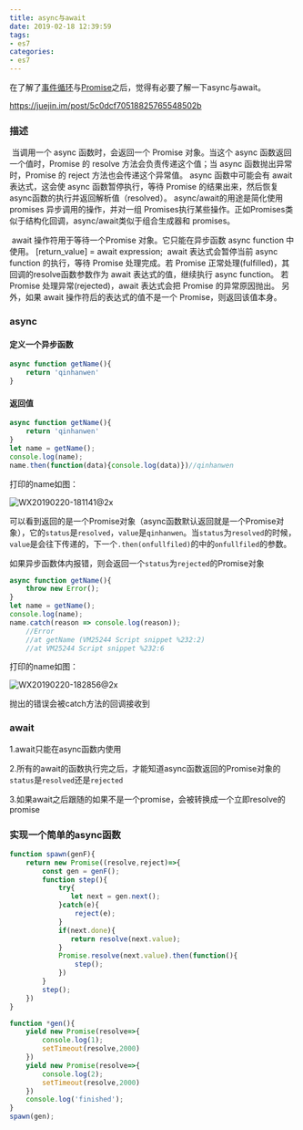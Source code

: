 ```yaml
---
title: async与await
date: 2019-02-18 12:39:59
tags: 
- es7
categories: 
- es7
---
```


在了解了[事件循环](https://qinhanwen.github.io/2018/12/20/%E5%88%9D%E8%AF%86macrotask%E5%92%8Cmicrotask/)与[Promise](https://qinhanwen.github.io/2018/11/12/Promise%E5%AD%A6%E4%B9%A0%E7%AC%94%E8%AE%B0/)之后，觉得有必要了解一下async与await。

https://juejin.im/post/5c0dcf70518825765548502b

### 描述

​	当调用一个 async 函数时，会返回一个 Promise 对象。当这个 async 函数返回一个值时，Promise 的 resolve 方法会负责传递这个值；当 async 函数抛出异常时，Promise 的 reject 方法也会传递这个异常值。
async 函数中可能会有 await 表达式，这会使 async 函数暂停执行，等待 Promise  的结果出来，然后恢复async函数的执行并返回解析值（resolved）。
​	async/await的用途是简化使用 promises 异步调用的操作，并对一组 Promises执行某些操作。正如Promises类似于结构化回调，async/await类似于组合生成器和 promises。

​	await  操作符用于等待一个Promise 对象。它只能在异步函数 async function 中使用。
[return_value] = await expression;
​	await 表达式会暂停当前 async function 的执行，等待 Promise 处理完成。若 Promise 正常处理(fulfilled)，其回调的resolve函数参数作为 await 表达式的值，继续执行 async function。
若 Promise 处理异常(rejected)，await 表达式会把 Promise 的异常原因抛出。
另外，如果 await 操作符后的表达式的值不是一个 Promise，则返回该值本身。



### async

#### 定义一个异步函数

```javascript
async function getName(){
    return 'qinhanwen'
}
```



#### 返回值

```javascript
async function getName(){
    return 'qinhanwen'
}
let name = getName();
console.log(name);
name.then(function(data){console.log(data)})//qinhanwen
```

打印的name如图：

![WX20190220-181141@2x](http://114.55.30.96/WX20190220-181141@2x.png)

可以看到返回的是一个Promise对象（async函数默认返回就是一个Promise对象），它的`status`是`resolved`，`value`是`qinhanwen`。当`status`为`resolved`的时候，`value`是会往下传递的，下一个`.then(onfullfiled)`的中的`onfullfiled`的参数。



如果异步函数体内报错，则会返回一个`status`为`rejected`的Promise对象

```javascript
async function getName(){
   	throw new Error();
}
let name = getName();
console.log(name);
name.catch(reason => console.log(reason));
	//Error
    //at getName (VM25244 Script snippet %232:2)
	//at VM25244 Script snippet %232:6
```

打印的name如图：

![WX20190220-182856@2x](http://114.55.30.96/WX20190220-182856@2x.png)

抛出的错误会被catch方法的回调接收到



### await

1.await只能在async函数内使用

2.所有的await的函数执行完之后，才能知道async函数返回的Promise对象的`status`是`resolved`还是`rejected`

3.如果await之后跟随的如果不是一个promise，会被转换成一个立即resolve的promise



### 实现一个简单的async函数

```javascript
function spawn(genF){
    return new Promise((resolve,reject)=>{
        const gen = genF();
        function step(){
            try{
               let next = gen.next();   
            }catch(e){
                reject(e);
            }
            if(next.done){
               return resolve(next.value);
            }
            Promise.resolve(next.value).then(function(){
                step();
            })
        }
        step();
    })
}

function *gen(){
    yield new Promise(resolve=>{
        console.log(1);
        setTimeout(resolve,2000)
    })
    yield new Promise(resolve=>{
        console.log(2);
        setTimeout(resolve,2000)
    })
    console.log('finished');
}
spawn(gen);
```









